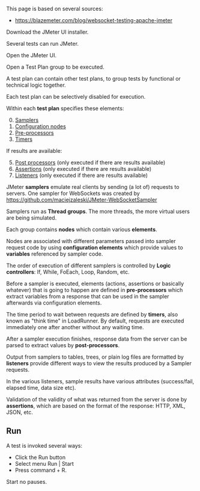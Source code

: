 
This page is based on several sources:
* https://blazemeter.com/blog/websocket-testing-apache-jmeter

Download the JMeter UI installer.

Several tests can run JMeter.

Open the JMeter UI.

<a name="TestPlan"></a>
Open a Test Plan group to be executed.

A test plan can contain other test plans, to group tests by functional or technical logic together.

Each test plan can be selectively disabled for execution.

Within each <strong>test plan</strong> specifies these elements:

0. <a href="#Samplers"> Samplers</a>
1. <a href="#Node"> Configuration nodes</a>
2. <a href="#Preprocessors"> Pre-processors</a>
3. <a href="#Timers">Timers</a>

  If results are available: 

5. <a href="#PreProcessors"> Post processors</a> (only executed if there are results available)
6. <a href="#Assertions"> Assertions</a> (only executed if there are results available)
7. <a href="#Listeners"> Listeners</a> (only executed if there are results available)




<a name="Samplers"></a>
JMeter <strong>samplers</strong> emulate real clients by sending (a lot of) requests to servers.
One sampler for WebSockets was created by 
https://github.com/maciejzaleski/JMeter-WebSocketSampler

<a name="ThreadGroups"></a>
Samplers run as <strong>Thread groups</strong>.
The more threads, the more virtual users are being simulated.

Each group contains <strong>nodes</strong> which contain various <strong>elements</strong>.

<a name="Nodes"></a>
Nodes are associated with 
different parameters passed into sampler request code by using 
<strong>configuration elements</strong> which provide values to
<strong>variables</strong> referenced by sampler code.

<a name="LogicControllers"></a>
The order of execution of different samplers is controlled by
<strong>Logic controllers</strong>: 
If, While, FoEach, Loop, Random, etc.


<a name="PreProcessors"></a>
Before a sampler is executed, elements (actions, assertions or basically whatever) that is going to happen 
are defined in <strong>pre-processors</strong> which
extract variables from a response that can be used in the sampler afterwards via configuration elements.

<a name="Timers"></a>
The time period to wait between requests are defined by <strong>timers</strong>,
also known as "think time" in LoadRunner.
By default, requests are executed immediately one after another without any waiting time.


<a name="PostProcessors"></a>
After a sampler execution finishes,
response data from the server can be parsed to extract values 
by <strong>post-processors</strong>.


<a name="Listeners"></a>
Output from samplers to tables, trees, or plain log files are formatted by
<strong>listeners</strong>
provide different ways to view the results produced by a Sampler requests. 

<a name="Attributes"></a>
In the various listeners,
sample results have various attributes (success/fail, elapsed time, data size etc).


<a name="Assertions"></a>
Validation of the validity of what was returned from the server is done by 
<strong>assertions</strong>, which are based on the format of the response:
HTTP, XML, JSON, etc.


## <a name="Run"> Run</a>
A test is invoked several ways:

* Click the Run button
* Select menu Run | Start
* Press command + R.

Start no pauses.



